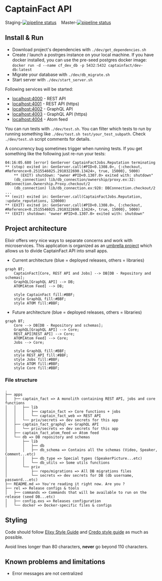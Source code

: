 # CaptainFact API

Staging-[![pipeline status](https://gitlab.com/CaptainFact/captain-fact-api/badges/staging/pipeline.svg)](https://gitlab.com/CaptainFact/captain-fact-api/commits/staging)
&nbsp;&nbsp;
Master-[![pipeline status](https://gitlab.com/CaptainFact/captain-fact-api/badges/master/pipeline.svg)](https://gitlab.com/CaptainFact/captain-fact-api/commits/master)

## Install & Run

  * Download project's dependencies with `./dev/get_dependencies.sh`
  * Create / launch a postrges instance on your local machine. If you have
  docker installed, you can use the pre-seed postgres docker image:
  `docker run -d --name cf_dev_db -p 5432:5432 captainfact/dev-db:latest`
  * Migrate your database with `./dev/db_migrate.sh`
  * Start server with `./dev/start_server.sh`

Following services will be started:

  * [localhost:4000](http://localhost:4000) - REST API
  * [localhost:4001](https://localhost:4001) - REST API (https)
  * [localhost:4002](http://localhost:4002) - GraphQL API
  * [localhost:4003](https://localhost:4003) - GraphQL API (https)
  * [localhost:4004](http://localhost:4004) - Atom feed

You can run tests with `./dev/test.sh`. You can filter which tests to run by
running something like `./dev/test.sh test/your_test_subpath`.
Check `./dev/test.sh` script comments for details.

A concurrency bug sometimes trigger when running tests. If you get something 
like the following just re-run your tests:

```
04:16:05.680 [error] GenServer CaptainFactJobs.Reputation terminating
** (stop) exited in: GenServer.call(#PID<0.1308.0>, {:checkout, #Reference<0.2515546025.2910322690.13424>, true, 15000}, 5000)
    ** (EXIT) shutdown: "owner #PID<0.1307.0> exited with: shutdown"
    (db_connection) lib/db_connection/ownership/proxy.ex:32: DBConnection.Ownership.Proxy.checkout/2
    (db_connection) lib/db_connection.ex:928: DBConnection.checkout/2
...
** (exit) exited in: GenServer.call(CaptainFactJobs.Reputation, :update_reputations, 120000)
** (EXIT) exited in: GenServer.call(#PID<0.1308.0>, {:checkout, #Reference<0.2515546025.2910322690.13424>, true, 15000}, 5000)
** (EXIT) shutdown: "owner #PID<0.1307.0> exited with: shutdown"
```

## Project architecture

Elixir offers very nice ways to separate concerns and work with microservices.
This application is organized as an [umbrella project](https://elixir-lang.org/getting-started/mix-otp/dependencies-and-umbrella-apps.html)
which allows us to divide CaptainFact API into small apps.

* Current architecture (blue = deployed releases, others = libraries)

```mermaid
graph BT;
    CaptainFact[Core, REST API and Jobs] --> DB[DB - Repository and schemas];
    GraphQL[GraphQL API] --> DB;
    ATOM[Atom Feed] --> DB;
    
    style CaptainFact fill:#BBF;
    style GraphQL fill:#BBF;
    style ATOM fill:#BBF;
```

* Future architecture (blue = deployed releases, others = libraries)

```mermaid
graph BT;
    Core --> DB[DB - Repository and schemas];
    GraphQL[GraphQL API] --> Core;
    REST_API[REST API] --> Core;
    ATOM[Atom Feed] --> Core;
    Jobs --> Core;
    
    style GraphQL fill:#BBF;
    style REST_API fill:#BBF;
    style Jobs fill:#BBF;
    style ATOM fill:#BBF;
    style Core fill:#BBF;
```

### File structure


```
.
├── apps
│   ├── captain_fact => A monolith containing REST API, jobs and core functions
│   │   ├── lib
│   │   │   ├── captain_fact => Core functions + jobs
│   │   │   └── captain_fact_web => REST API
│   │   └── priv/secrets => dev secrets for this app
│   ├── captain_fact_graphql => GraphQL API
│   │   └── priv/secrets => dev secrets for this app
│   ├── captain_fact_atom_feed => Atom feed
│   └── db => DB repository and schemas
│       ├── lib
│       │   ├── db
│       │   ├── db_schema => Contains all the schemas (Video, Speaker, Comment...etc)
│       │   ├── db_type => Special types (SpeakerPicture...etc)
│       │   └── db_utils => Some utils functions
│       └── priv
│           ├── repo/migrations => All DB migrations files
│           └── secrets => dev secrets for DB (db username, password...etc)
├── README.md => You're reading it right now. Are you ?
├── rel => Release configs & tools
│   ├── commands => Commands that will be available to run on the release (seed DB...etc)
│   ├── config.exs => Releases configuration
│   └── docker => Docker-specific files & configs
```

## Styling

Code should follow [Elixy Style Guide](https://github.com/christopheradams/elixir_style_guide)
and [Credo style guide](https://github.com/rrrene/elixir-style-guide)
as much as possible.

Avoid lines longer than 80 characters, **never** go beyond 110 characters.

## Known problems and limitations

* Error messages are not centralized
